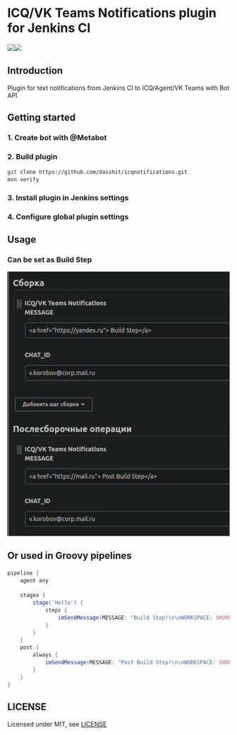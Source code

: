 # ICQ/VK Teams Notifications plugin for Jenkins CI

<img src="https://icq.com/botapi/res/logo_icq_new.png" width="40%"><img src="https://myteam.mail.ru/botapi/res/logo_myteam.png" width="40%">

## Introduction

Plugin for text notifications from Jenkins CI to ICQ/Agent/VK Teams with Bot API

## Getting started

### 1. Create bot with @Metabot

### 2. Build plugin

```bash
git clone https://github.com/dasshit/icqnotifications.git
mvn verify
```

### 3. Install plugin in Jenkins settings

### 4. Configure global plugin settings

## Usage

### Can be set as Build Step

<img src="images/test.png" />

## Or used in Groovy pipelines
```groovy
pipeline {
    agent any

    stages {
        stage('Hello') {
            steps {
                imSendMessage(MESSAGE: "Build Step!\n\nWORKSPACE: $WORKSPACE", CHAT_ID: "v.korobov@corp.mail.ru")
            }
        }
    }
    post {
        always {
            imSendMessage(MESSAGE: "Post Build Step!\n\nWORKSPACE: $WORKSPACE", CHAT_ID: "v.korobov@corp.mail.ru")
        }
    }
}
```

## LICENSE

Licensed under MIT, see [LICENSE](LICENSE.md)

